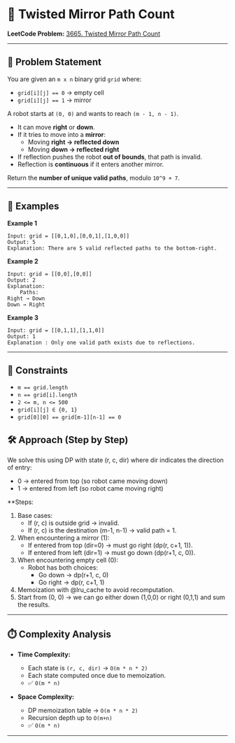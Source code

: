 # 🧩 Twisted Mirror Path Count  
**LeetCode Problem:** [3665. Twisted Mirror Path Count](https://leetcode.com/problems/twisted-mirror-path-count/description/)  

---

## 📌 Problem Statement  
You are given an `m x n` binary grid `grid` where:  
- `grid[i][j] == 0` → empty cell  
- `grid[i][j] == 1` → mirror  

A robot starts at `(0, 0)` and wants to reach `(m - 1, n - 1)`.  
- It can move **right** or **down**.  
- If it tries to move into a **mirror**:  
  - Moving **right → reflected down**  
  - Moving **down → reflected right**  
- If reflection pushes the robot **out of bounds**, that path is invalid.  
- Reflection is **continuous** if it enters another mirror.  

Return the **number of unique valid paths**, modulo `10^9 + 7`.  

---

## 🧪 Examples  

**Example 1**  
```text
Input: grid = [[0,1,0],[0,0,1],[1,0,0]]  
Output: 5
Explanation: There are 5 valid reflected paths to the bottom-right.
```
**Example 2**
```text
Input: grid = [[0,0],[0,0]]  
Output: 2
Explanation:
    Paths:
Right → Down
Down → Right
```
**Example 3**
```text
Input: grid = [[0,1,1],[1,1,0]]  
Output: 1
Explanation : Only one valid path exists due to reflections.
```
---

## 🎯 Constraints
- `m == grid.length`
- `n == grid[i].length`
- `2 <= m, n <= 500`
- `grid[i][j] ∈ {0, 1}`
- `grid[0][0] == grid[m-1][n-1] == 0`

## 🛠️ Approach (Step by Step)

We solve this using DP with state (r, c, dir) where dir indicates the direction of entry:
- 0 → entered from top (so robot came moving down)
- 1 → entered from left (so robot came moving right)

**Steps:
1. Base cases:
    - If (r, c) is outside grid → invalid.
    - If (r, c) is the destination (m-1, n-1) → valid path = 1.
2. When encountering a mirror (1):
    - If entered from top (dir=0) → must go right (dp(r, c+1, 1)).
    - If entered from left (dir=1) → must go down (dp(r+1, c, 0)).
3. When encountering empty cell (0):
    - Robot has both choices:
        - Go down → dp(r+1, c, 0)
        - Go right → dp(r, c+1, 1)
4. Memoization with @lru_cache to avoid recomputation.
5. Start from (0, 0) → we can go either down (1,0,0) or right (0,1,1) and sum the results.
---

## ⏱️ Complexity Analysis
- **Time Complexity:**
    - Each state is `(r, c, dir)` → `O(m * n * 2)`
    - Each state computed once due to memoization.
    - ✅ `O(m * n)`

- **Space Complexity:**
    - DP memoization table → `O(m * n * 2)`
    - Recursion depth up to `O(m+n)`
    - ✅ `O(m * n)`

---